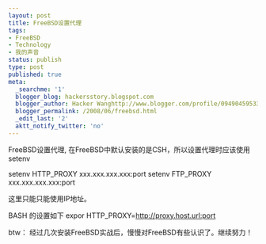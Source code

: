 ```yaml
---
layout: post
title: FreeBSD设置代理
tags:
- FreeBSD
- Technology
- 我的声音
status: publish
type: post
published: true
meta:
  _searchme: '1'
  blogger_blog: hackersstory.blogspot.com
  blogger_author: Hacker Wanghttp://www.blogger.com/profile/09490459533264275905noreply@blogger.com
  blogger_permalink: /2008/06/freebsd.html
  _edit_last: '2'
  aktt_notify_twitter: 'no'
---
```

FreeBSD设置代理, 在FreeBSD中默认安装的是CSH，所以设置代理时应该使用 setenv

setenv HTTP_PROXY xxx.xxx.xxx.xxx:port
setenv FTP_PROXY xxx.xxx.xxx.xxx:port

这里只能只能使用IP地址。

BASH 的设置如下
expor HTTP_PROXY=http://proxy.host.url:port

btw：
经过几次安装FreeBSD实战后，慢慢对FreeBSD有些认识了。继续努力！

